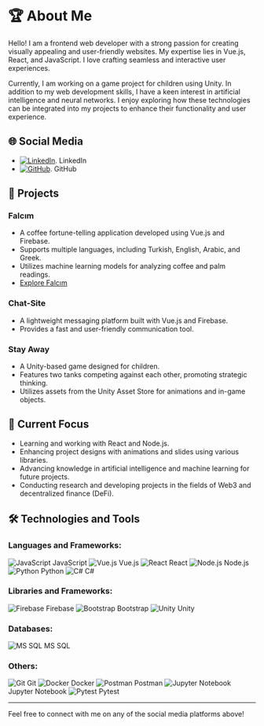 # 🏆 About Me

Hello! I am a frontend web developer with a strong passion for creating visually appealing and user-friendly websites. My expertise lies in Vue.js, React, and JavaScript. I love crafting seamless and interactive user experiences. 

Currently, I am working on a game project for children using Unity. In addition to my web development skills, I have a keen interest in artificial intelligence and neural networks. I enjoy exploring how these technologies can be integrated into my projects to enhance their functionality and user experience.

## 🌐 Social Media
- [![LinkedIn](https://cdn-icons-png.flaticon.com/24/174/174857.png)](https://www.linkedin.com/in/a-faruk-namal). LinkedIn
- [![GitHub](https://cdn-icons-png.flaticon.com/24/25/25231.png)](https://github.com/afnamal). GitHub

## 🏅 Projects
### Falcım
- A coffee fortune-telling application developed using Vue.js and Firebase.
- Supports multiple languages, including Turkish, English, Arabic, and Greek.
- Utilizes machine learning models for analyzing coffee and palm readings.
- [Explore Falcım](https://falc-m.vercel.app)

### Chat-Site
- A lightweight messaging platform built with Vue.js and Firebase.
- Provides a fast and user-friendly communication tool.

### Stay Away
- A Unity-based game designed for children.
- Features two tanks competing against each other, promoting strategic thinking.
- Utilizes assets from the Unity Asset Store for animations and in-game objects.

## 🚀 Current Focus
- Learning and working with React and Node.js.
- Enhancing project designs with animations and slides using various libraries.
- Advancing knowledge in artificial intelligence and machine learning for future projects.
- Conducting research and developing projects in the fields of Web3 and decentralized finance (DeFi).

## 🛠️ Technologies and Tools
### Languages and Frameworks:
![JavaScript](https://cdn-icons-png.flaticon.com/24/919/919828.png) JavaScript
![Vue.js](https://img.icons8.com/color/24/000000/vue-js.png) Vue.js
![React](https://cdn-icons-png.flaticon.com/24/919/919851.png) React
![Node.js](https://cdn-icons-png.flaticon.com/24/919/919825.png) Node.js
![Python](https://cdn-icons-png.flaticon.com/24/919/919852.png) Python
![C#](https://cdn-icons-png.flaticon.com/24/6132/6132221.png) C#

### Libraries and Frameworks:
![Firebase](https://cdn-icons-png.flaticon.com/24/732/732221.png) Firebase
![Bootstrap](https://cdn-icons-png.flaticon.com/24/5968/5968672.png) Bootstrap
![Unity](https://cdn-icons-png.flaticon.com/24/5968/5968873.png) Unity

### Databases:
![MS SQL](https://cdn-icons-png.flaticon.com/24/919/919836.png) MS SQL

### Others:
![Git](https://cdn-icons-png.flaticon.com/24/919/919843.png) Git
![Docker](https://cdn-icons-png.flaticon.com/24/919/919853.png) Docker
![Postman](https://cdn-icons-png.flaticon.com/24/733/733553.png) Postman
![Jupyter Notebook](https://cdn-icons-png.flaticon.com/24/5968/5968737.png) Jupyter Notebook
![Pytest](https://cdn-icons-png.flaticon.com/24/5968/5968292.png) Pytest

---

Feel free to connect with me on any of the social media platforms above!
